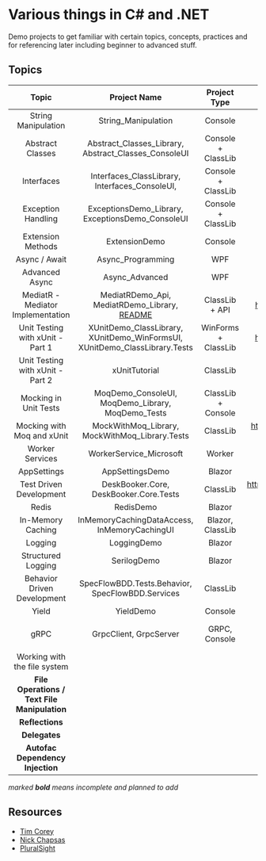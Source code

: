 # Various things in C# and .NET

Demo projects to get familiar with certain topics, concepts, practices and for referencing later including beginner to
advanced stuff.

## Topics

|                    Topic                     |                                 Project Name                                  |    Project Type     |                                   Resource(s)                                    |  Topic Category   |            External Libs/Packages            |
|:--------------------------------------------:|:-----------------------------------------------------------------------------:|:-------------------:|:--------------------------------------------------------------------------------:|:-----------------:|:--------------------------------------------:|
|             String Manipulation              |                              String_Manipulation                              |       Console       |                           https://youtu.be/ioi__WRETk4                           | General Knowledge |                     None                     |
|               Abstract Classes               |             Abstract_Classes_Library, Abstract_Classes_ConsoleUI              | Console + ClassLib  |                           https://youtu.be/jRkmPRk5j2E                           | General Knowledge |                     None                     |
|                  Interfaces                  |                Interfaces_ClassLibrary, Interfaces_ConsoleUI,                 | Console + ClassLib  |                           https://youtu.be/A7qwuFnyIpM                           | General Knowledge |                     None                     |
|              Exception Handling              |               ExceptionsDemo_Library, ExceptionsDemo_ConsoleUI                | Console + ClassLib  |                           https://youtu.be/LSkbnpjCEkk                           | General Knowledge |                     None                     |
|              Extension Methods               |                                 ExtensionDemo                                 |       Console       |                           https://youtu.be/C_1DzspLy4Y                           | General Knowledge |                     None                     |
|                Async / Await                 |                               Async_Programming                               |         WPF         |                           https://youtu.be/2moh18sh5p4                           |   Intermediate    |                     None                     |
|                Advanced Async                |                                Async_Advanced                                 |         WPF         |                           https://youtu.be/ZTKGRJy5P2M                           |   Intermediate    |                     None                     |
|      MediatR - Mediator Implementation       | MediatRDemo_Api, MediatRDemo_Library, [README](MediatRDemo_Library/README.MD) |   ClassLib + API    |                   https://www.youtube.com/watch?v=yozD5Tnd8nw                    |   Intermediate    |                   MediatR                    |
|       Unit Testing with xUnit - Part 1       |  XUnitDemo_ClassLibrary, XUnitDemo_WinFormsUI, XUnitDemo_ClassLibrary.Tests   | WinForms + ClassLib |                   https://www.youtube.com/watch?v=ub3P8c87cwk                    |     Advanced      |                    xUnit                     |
|       Unit Testing with xUnit - Part 2       |                                 xUnitTutorial                                 |      ClassLib       |                           https://youtu.be/2Wp8en1I9oQ                           |     Advanced      |                    xUnit                     |
|            Mocking in Unit Tests             |               MoqDemo_ConsoleUI, MoqDemo_Library, MoqDemo_Tests               | ClassLib + Console  |                           https://youtu.be/DwbYxP-etMY                           |     Advanced      |                  Moq, xUnit                  |
|          Mocking with Moq and xUnit          |                MockWithMoq_Library, MockWithMoq_Library.Tests                 |      ClassLib       |          https://app.pluralsight.com/library/courses/mocking-moq-xunit           |     Advanced      |                  Moq, xUnit                  |
|               Worker Services                |                            WorkerService_Microsoft                            |       Worker        |                   https://www.youtube.com/watch?v=PzrTiz_NRKA                    |   Intermediate    |                   Serilog                    |
|                 AppSettings                  |                                AppSettingsDemo                                |       Blazor        |                           https://youtu.be/_2_qksdQKCE                           |     Beginner      |                     None                     |
|           Test Driven Development            |                    DeskBooker.Core, DeskBooker.Core.Tests                     |      ClassLib       | https://app.pluralsight.com/library/courses/513c0b1d-c93e-4f47-8f09-088e8bfe53c9 |   Intermediate    |                    XUnit                     |
|                    Redis                     |                                   RedisDemo                                   |       Blazor        |                           https://youtu.be/UrQWii_kfIE                           |   Intermediate    |                    Redis                     |
|              In-Memory Caching               |                 InMemoryCachingDataAccess, InMemoryCachingUI                  |  Blazor, ClassLib   |                           https://youtu.be/2jj2wH60QuE                           |     Beginner      |                  Microsoft                   |
|                   Logging                    |                                  LoggingDemo                                  |       Blazor        |                           https://youtu.be/oXNslgIXIbQ                           |   Intermediate    |                     None                     |
|              Structured Logging              |                                  SerilogDemo                                  |       Blazor        |                           https://youtu.be/_iryZxv8Rxw                           |   Intermediate    |                 Serilog, Seq                 |
|         Behavior Driven Development          |               SpecFlowBDD.Tests.Behavior, SpecFlowBDD.Services                |      ClassLib       |                           https://youtu.be/EEeVU0z26u0                           |   Intermediate    |     SpecFlow, FluentAssertions, Test.Sdk     |
|                    Yield                     |                                   YieldDemo                                   |       Console       |                           https://youtu.be/AAz8q6dOCYk                           |     Beginner      |                     None                     |
|                     gRPC                     |                            GrpcClient, GrpcServer                             |    GRPC, Console    |                           https://youtu.be/QyxCX2GYHxk                           |     Advanced      | Google.Protobuf, Grpc.Net.Client, Grpc.Tools |
|         Working with the file system         |                                                                               |                     |                           https://youtu.be/9mUuJIKq40M                           |   Intermediate    |                                              |
| **File Operations / Text File Manipulation** |                                                                               |                     |                                                                                  |                   |                                              |
|               **Reflections**                |                                                                               |                     |                                                                                  |                   |                                              |
|                **Delegates**                 |                                                                               |                     |                                                                                  |                   |                                              |
|       **Autofac Dependency Injection**       |                                                                               |                     |                                                                                  |   Intermediate    |                   Autofac                    |

*marked **bold** means incomplete and planned to add*

## Resources

- [Tim Corey](https://www.youtube.com/channel/UC-ptWR16ITQyYOglXyQmpzw)
- [Nick Chapsas](https://www.youtube.com/channel/UCrkPsvLGln62OMZRO6K-llg)
- [PluralSight](https://pluralsight.com)